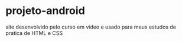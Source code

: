 # projeto-android
 site desenvolvido pelo curso em video e usado para meus estudos de pratica de HTML e CSS

